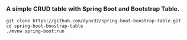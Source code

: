 ### A simple CRUD table with Spring Boot and Bootstrap Table.

```
git clone https://github.com/dynx32/spring-boot-boostrap-table.git
cd spring-boot-boostrap-table
./mvnw spring-boot:run
